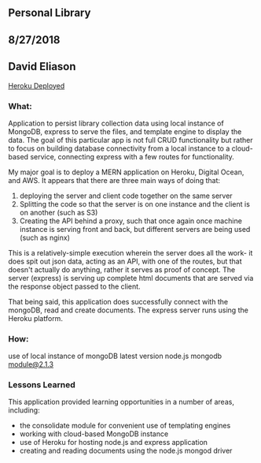## Personal Library
## 8/27/2018
## David Eliason

[Heroku Deployed](https://personal-library-nunjucks.herokuapp.com/)

### What:
Application to persist library collection data using local instance of MongoDB, express to serve the files, and template engine to display the data. The goal of this particular app is not full CRUD functionality but rather to focus on building database connectivity from a local instance to a cloud-based service, connecting express with a few routes for functionality. 

My major goal is to deploy a MERN application on Heroku, Digital Ocean, and AWS. It appears that there are three main ways of doing that:
1. deploying the server and client code together on the same server
2. Splitting the code so that the server is on one instance and the client is on another (such as S3)
3. Creating the API behind a proxy, such that once again once machine instance is serving front and back, but different servers are being used (such as nginx)

This is a relatively-simple execution wherein the server does all the work- it does spit out json data, acting as an API, with one of the routes, but that doesn't actually do anything, rather it serves as proof of concept. The server (express) is serving up complete html documents that are served via the response object passed to the client.

That being said, this application does successfully connect with the mongoDB, read and create documents. The express server runs using the Heroku platform.

### How:
use of local instance of mongoDB latest version
node.js mongodb module@2.1.3

### Lessons Learned
This application provided learning opportunities in a number of areas, including:
* the consolidate module for convenient use of templating engines
* working with cloud-based MongoDB instance
* use of Heroku for hosting node.js and express application
* creating and reading documents using the node.js mongod driver